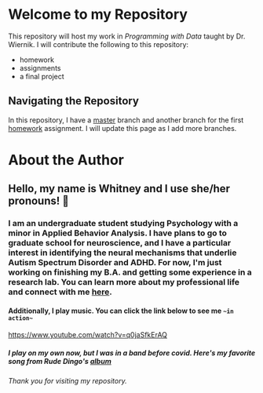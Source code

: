 # Welcome to my Repository

This repository will host my work in *Programming with Data* taught by Dr. Wiernik. I will contribute the following to this repository:
* homework 
* assignments
* a final project

## Navigating the Repository 

In this repository, I have a [master](https://github.com/usf-progdata/hw-whitneykasenetz/tree/master) branch and another branch for the first [homework](https://github.com/usf-progdata/hw-whitneykasenetz/tree/hw01) assignment. I will update this page as I add more branches.


# **About the Author**
## Hello, my name is Whitney and I use she/her pronouns! :tada:
### I am an undergraduate student studying Psychology with a minor in Applied Behavior Analysis. I have plans to go to graduate school for neuroscience, and I have a particular interest in identifying the neural mechanisms that underlie Autism Spectrum Disorder and ADHD. For now, I'm just working on finishing my B.A. and getting some experience in a research lab. You can learn more about my professional life and connect with me  [here](https://www.linkedin.com/in/whitney-kasenetz-16716119a/). 
#### Additionally, I play music. You can click the link below to see me ```~in action~```
https://www.youtube.com/watch?v=q0jaSfkErAQ
#####   I play on my own now, but I was in a band before covid. Here's my favorite song from Rude Dingo's [album](https://open.spotify.com/artist/6UwKAHx0TKLMBsag19tm6k)

###### Thank you for visiting my repository. 




